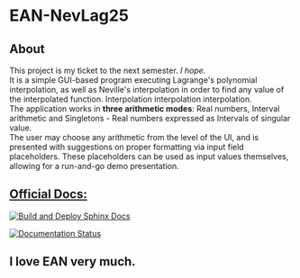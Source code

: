 # EAN-NevLag25

###

## About
This project is my ticket to the next semester. *I hope.* <br>
It is a simple GUI-based program executing Lagrange's polynomial interpolation, as well as Neville's interpolation
in order to find any value of the interpolated function. Interpolation interpolation interpolation. <br>
The application works in **three arithmetic modes**: Real numbers, Interval arithmetic and Singletons - 
Real numbers expressed as Intervals of singular value. <br>
The user may choose any arithmetic from the level of the UI, and is presented with suggestions on proper 
formatting via input field placeholders. These placeholders can be used as input values themselves, 
allowing for a run-and-go demo presentation.

###

## [Official Docs:](https://favkes.github.io/EAN/)

[![Build and Deploy Sphinx Docs](https://github.com/Favkes/EAN/actions/workflows/sphinx.yml/badge.svg)](https://github.com/Favkes/EAN/actions/workflows/sphinx.yml)

[![Documentation Status](https://img.shields.io/badge/docs-latest-blue.svg)](https://favkes.github.io/EAN/)

###

## I love EAN very much.
